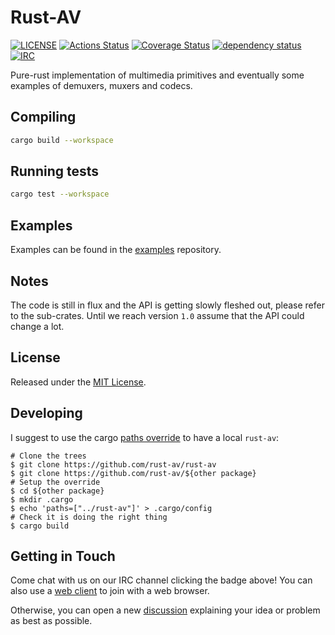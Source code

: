 # Rust-AV

[![LICENSE](https://img.shields.io/badge/license-MIT-blue.svg)](LICENSE)
[![Actions Status](https://github.com/rust-av/rust-av/workflows/rust-av/badge.svg)](https://github.com/rust-av/rust-av/actions)
[![Coverage Status](https://coveralls.io/repos/rust-av/rust-av/badge.svg?branch=master)](https://coveralls.io/r/rust-av/rust-av?branch=master)
[![dependency status](https://deps.rs/repo/github/rust-av/rust-av/status.svg)](https://deps.rs/repo/github/rust-av/rust-av)
[![IRC](https://img.shields.io/badge/irc-%23rust--av-blue.svg)](http://webchat.freenode.net?channels=%23rust-av&uio=d4)

Pure-rust implementation of multimedia primitives and eventually some examples of demuxers, muxers and codecs.

## Compiling

```bash
cargo build --workspace
```

## Running tests

```bash
cargo test --workspace
```

## Examples

Examples can be found in the [examples](https://github.com/rust-av/examples) repository.

## Notes

The code is still in flux and the API is getting slowly fleshed out, please
refer to the sub-crates.
Until we reach version `1.0` assume that the API could change a lot.

## License

Released under the [MIT License](LICENSE).

## Developing

I suggest to use the cargo [paths override](https://doc.rust-lang.org/cargo/reference/config.html) to have a local `rust-av`:

```
# Clone the trees
$ git clone https://github.com/rust-av/rust-av
$ git clone https://github.com/rust-av/${other package}
# Setup the override
$ cd ${other package}
$ mkdir .cargo
$ echo 'paths=["../rust-av"]' > .cargo/config
# Check it is doing the right thing
$ cargo build
```

## Getting in Touch

Come chat with us on our IRC channel clicking the badge above!
You can also use a [web client](https://web.libera.chat/?channel=#rust-av) to join with a web browser.

Otherwise, you can open a new [discussion](https://github.com/rust-av/rust-av/discussions)
explaining your idea or problem as best as possible.
